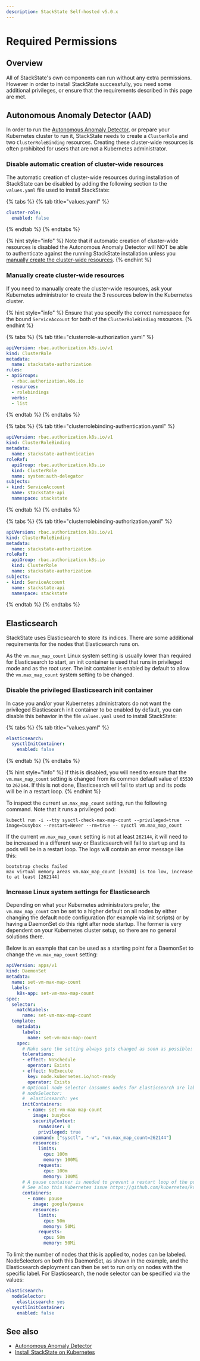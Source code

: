 ```yaml
---
description: StackState Self-hosted v5.0.x
---
```


# Required Permissions

## Overview

All of StackState's own components can run without any extra permissions. However in order to install StackState successfully, you need some additional privileges, or ensure that the requirements described in this page are met.

## Autonomous Anomaly Detector \(AAD\)

In order to run the [Autonomous Anomaly Detector](../../../stackpacks/add-ons/aad.md), or prepare your Kubernetes cluster to run it, StackState needs to create a `ClusterRole` and two `ClusterRoleBinding` resources. Creating these cluster-wide resources is often prohibited for users that are not a Kubernetes administrator.

### Disable automatic creation of cluster-wide resources

The automatic creation of cluster-wide resources during installation of StackState can be disabled by adding the following section to the `values.yaml` file used to install StackState:

{% tabs %}
{% tab title="values.yaml" %}
```yaml
cluster-role:
  enabled: false
```
{% endtab %}
{% endtabs %}

{% hint style="info" %}
Note that if automatic creation of cluster-wide resources is disabled the Autonomous Anomaly Detector will NOT be able to authenticate against the running StackState installation unless you [manually create the cluster-wide resources](required_permissions.md#manually-create-cluster-wide-resources).
{% endhint %}

### Manually create cluster-wide resources

If you need to manually create the cluster-wide resources, ask your Kubernetes administrator to create the 3 resources below in the Kubernetes cluster.

{% hint style="info" %}
Ensure that you specify the correct namespace for the bound `ServiceAccount` for both of the `ClusterRoleBinding` resources.
{% endhint %}

{% tabs %}
{% tab title="clusterrole-authorization.yaml" %}
```yaml
apiVersion: rbac.authorization.k8s.io/v1
kind: ClusterRole
metadata:
  name: stackstate-authorization
rules:
- apiGroups:
  - rbac.authorization.k8s.io
  resources:
  - rolebindings
  verbs:
  - list
```
{% endtab %}
{% endtabs %}

{% tabs %}
{% tab title="clusterrolebinding-authentication.yaml" %}
```yaml
apiVersion: rbac.authorization.k8s.io/v1
kind: ClusterRoleBinding
metadata:
  name: stackstate-authentication
roleRef:
  apiGroup: rbac.authorization.k8s.io
  kind: ClusterRole
  name: system:auth-delegator
subjects:
- kind: ServiceAccount
  name: stackstate-api
  namespace: stackstate
```
{% endtab %}
{% endtabs %}

{% tabs %}
{% tab title="clusterrolebinding-authorization.yaml" %}
```yaml
apiVersion: rbac.authorization.k8s.io/v1
kind: ClusterRoleBinding
metadata:
  name: stackstate-authorization
roleRef:
  apiGroup: rbac.authorization.k8s.io
  kind: ClusterRole
  name: stackstate-authorization
subjects:
- kind: ServiceAccount
  name: stackstate-api
  namespace: stackstate
```
{% endtab %}
{% endtabs %}

## Elasticsearch

StackState uses Elasticsearch to store its indices. There are some additional requirements for the nodes that Elasticsearch runs on.

As the `vm.max_map_count` Linux system setting is usually lower than required for Elasticsearch to start, an init container is used that runs in privileged mode and as the root user. The init container is enabled by default to allow the `vm.max_map_count` system setting to be changed.

### Disable the privileged Elasticsearch init container

In case you and/or your Kubernetes administrators do not want the privileged Elasticsearch init container to be enabled by default, you can disable this behavior in the file `values.yaml` used to install StackState:

{% tabs %}
{% tab title="values.yaml" %}
```yaml
elasticsearch:
  sysctlInitContainer:
    enabled: false
```
{% endtab %}
{% endtabs %}

{% hint style="info" %}
If this is disabled, you will need to ensure that the `vm.max_map_count` setting is changed from its common default value of `65530` to `262144`. If this is not done, Elasticsearch will fail to start up and its pods will be in a restart loop.
{% endhint %}

To inspect the current `vm.max_map_count` setting, run the following command. Note that it runs a privileged pod:

```text
kubectl run -i --tty sysctl-check-max-map-count --privileged=true  --image=busybox --restart=Never --rm=true -- sysctl vm.max_map_count
```

If the current `vm.max_map_count` setting is not at least `262144`, it will need to be increased in a different way or Elasticsearch will fail to start up and its pods will be in a restart loop. The logs will contain an error message like this:

```text
bootstrap checks failed
max virtual memory areas vm.max_map_count [65530] is too low, increase to at least [262144]
```

### Increase Linux system settings for Elasticsearch

Depending on what your Kubernetes administrators prefer, the `vm.max_map_count` can be set to a higher default on all nodes by either changing the default node configuration \(for example via init scripts\) or by having a DaemonSet do this right after node startup. The former is very dependent on your Kubernetes cluster setup, so there are no general solutions there.

Below is an example that can be used as a starting point for a DaemonSet to change the `vm.max_map_count` setting:

```yaml
apiVersion: apps/v1
kind: DaemonSet
metadata:
  name: set-vm-max-map-count
  labels:
    k8s-app: set-vm-max-map-count
spec:
  selector:
    matchLabels:
      name: set-vm-max-map-count
  template:
    metadata:
      labels:
        name: set-vm-max-map-count
    spec:
      # Make sure the setting always gets changed as soon as possible:
      tolerations:
      - effect: NoSchedule
        operator: Exists
      - effect: NoExecute
        key: node.kubernetes.io/not-ready
        operator: Exists
      # Optional node selector (assumes nodes for Elasticsearch are labeled `elastichsearch:yes`
      # nodeSelector:
      #  elasticsearch: yes
      initContainers:
        - name: set-vm-max-map-count
          image: busybox
          securityContext:
            runAsUser: 0
            privileged: true
          command: ["sysctl", "-w", "vm.max_map_count=262144"]
          resources:
            limits:
              cpu: 100m
              memory: 100Mi
            requests:
              cpu: 100m
              memory: 100Mi
      # A pause container is needed to prevent a restart loop of the pods in the daemonset
      # See also this Kubernetes issue https://github.com/kubernetes/kubernetes/issues/36601
      containers:
        - name: pause
          image: google/pause
          resources:
            limits:
              cpu: 50m
              memory: 50Mi
            requests:
              cpu: 50m
              memory: 50Mi
```

To limit the number of nodes that this is applied to, nodes can be labeled. NodeSelectors on both this DaemonSet, as shown in the example, and the Elasticsearch deployment can then be set to run only on nodes with the specific label. For Elasticsearch, the node selector can be specified via the values:

```yaml
elasticsearch:
  nodeSelector:
    elasticsearch: yes
  sysctlInitContainer:
    enabled: false
```

## See also

* [Autonomous Anomaly Detector](../../../stackpacks/add-ons/aad.md)
* [Install StackState on Kubernetes](install_stackstate.md)

